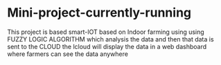 # Mini-project-currently-running
This project is based smart-IOT based on Indoor farming using using FUZZY LOGIC ALGORITHM which analysis the data and then that data is sent to the CLOUD the lcloud will display the data in a web dashboard where  farmers can   see the data anywhere  
